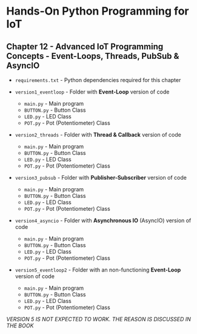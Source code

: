 # Hands-On Python Programming for IoT

## Chapter 12 - Advanced IoT Programming Concepts - Event-Loops, Threads, PubSub &amp; AsyncIO

* `requirements.txt` - Python dependencies required for this chapter

* `version1_eventloop` - Folder with __Event-Loop__ version of code
  * `main.py` - Main program
  * `BUTTON.py` - Button Class
  * `LED.py` - LED Class
  * `POT.py` - Pot (Potentiometer) Class

* `version2_threads` - Folder with __Thread &amp; Callback__ version of code
  * `main.py` - Main program
  * `BUTTON.py` - Button Class
  * `LED.py` - LED Class
  * `POT.py` - Pot (Potentiometer) Class

* `version3_pubsub` - Folder with __Publisher-Subscriber__ version of code
  * `main.py` - Main program
  * `BUTTON.py` - Button Class
  * `LED.py` - LED Class
  * `POT.py` - Pot (Potentiometer) Class

* `version4_asyncio` - Folder with __Asynchronous IO__ (AsyncIO) version of code
  * `main.py` - Main program
  * `BUTTON.py` - Button Class
  * `LED.py` - LED Class
  * `POT.py` - Pot (Potentiometer) Class

* `version5_eventloop2` - Folder with an non-functioning __Event-Loop__ version of code
  * `main.py` - Main program
  * `BUTTON.py` - Button Class
  * `LED.py` - LED Class
  * `POT.py` - Pot (Potentiometer) Class

_VERSION 5 IS NOT EXPECTED TO WORK. THE REASON IS DISCUSSED IN THE BOOK_

